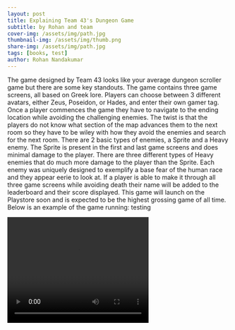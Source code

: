 ```yaml
---
layout: post
title: Explaining Team 43's Dungeon Game
subtitle: by Rohan and team
cover-img: /assets/img/path.jpg
thumbnail-img: /assets/img/thumb.png
share-img: /assets/img/path.jpg
tags: [books, test]
author: Rohan Nandakumar
---
```


The game designed by Team 43 looks like your average dungeon scroller game but there are some key standouts. The game contains three game screens, all based on Greek lore. Players can choose between 3 different avatars, either Zeus, Poseidon, or Hades, and enter their own gamer tag. Once a player commences the game they have to navigate to the ending location while avoiding the challenging enemies. The twist is that the players do not know what section of the map advances them to the next room so they have to be wiley with how they avoid the enemies and search for the next room.
There are 2 basic types of enemies, a Sprite and a Heavy enemy. The Sprite is present in the first and last game screens and does minimal damage to the player. There are three different types of Heavy enemies that do much more damage to the player than the Sprite. Each enemy was uniquely designed to exemplify a base fear of the human race and they appear eerie to look at.
If a player is able to make it through all three game screens while avoiding death their name will be added to the leaderboard and their score displayed.
This game will launch on the Playstore soon and is expected to be the highest grossing game of all time.
Below is an example of the game running: testing

<video width="320" height="240" controls>
  <source src="/Team43.github.io/assets/img/sample.mp4" type="mp4">
</video>
